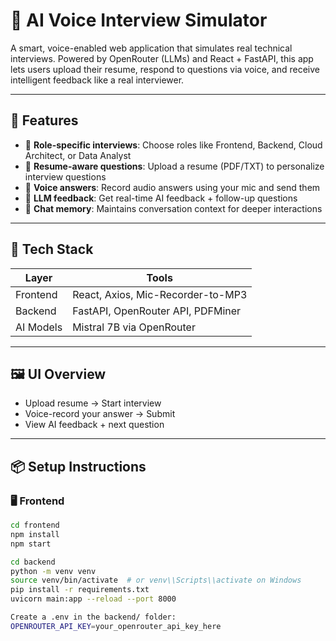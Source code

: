 # 🎤 AI Voice Interview Simulator

A smart, voice-enabled web application that simulates real technical interviews. Powered by OpenRouter (LLMs) and React + FastAPI, this app lets users upload their resume, respond to questions via voice, and receive intelligent feedback like a real interviewer.

---

## 🚀 Features

- 🎯 **Role-specific interviews**: Choose roles like Frontend, Backend, Cloud Architect, or Data Analyst
- 📄 **Resume-aware questions**: Upload a resume (PDF/TXT) to personalize interview questions
- 🎤 **Voice answers**: Record audio answers using your mic and send them
- 🧠 **LLM feedback**: Get real-time AI feedback + follow-up questions
- 💬 **Chat memory**: Maintains conversation context for deeper interactions

---

## 🧱 Tech Stack

| Layer      | Tools                                |
|------------|---------------------------------------|
| Frontend   | React, Axios, Mic-Recorder-to-MP3     |
| Backend    | FastAPI, OpenRouter API, PDFMiner     |
| AI Models  | Mistral 7B via OpenRouter             |

---

## 🖼 UI Overview

- Upload resume → Start interview
- Voice-record your answer → Submit
- View AI feedback + next question

---

## 📦 Setup Instructions

### 🖥 Frontend

```bash
cd frontend
npm install
npm start

cd backend
python -m venv venv
source venv/bin/activate  # or venv\\Scripts\\activate on Windows
pip install -r requirements.txt
uvicorn main:app --reload --port 8000

Create a .env in the backend/ folder:
OPENROUTER_API_KEY=your_openrouter_api_key_here